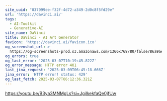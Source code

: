 ```yaml
---
site_uuid: "037999ee-f32f-4d72-a349-2d0c8f5fd29e"
url: 'https://davinci.ai/'
tags:
  - AI-Toolkit
  - Generative-AI
site_name: DaVinci
title: DaVinci - AI Art Generator
favicon: 'https://davinci.ai/favicon.ico'
og_screenshot_url: >-
  https://og-screenshots-prod.s3.amazonaws.com/1366x768/80/false/86a9ae4806f4b318e10fa28e76d7409398590620a0abb2f66881291c7960320b.jpeg
og_errors: true
og_last_error: '2025-03-07T10:19:45.822Z'
og_error_message: HTTP error 401
last_jina_request: '2025-03-09T06:45:18.666Z'
jina_error: 'HTTP error! status: 429'
og_last_fetch: 2025-03-07T06:12:36.321Z
---
```


https://youtu.be/B3ya3MNMgLs?si=JgjIkekfaQe0jfUw
